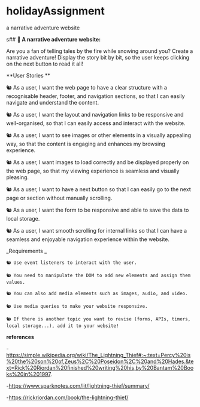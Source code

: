 # holidayAssignment

a narrative adventure website

s## **🧪 A narrative adventure website:**

Are you a fan of telling tales by the fire while snowing around you? Create a narrative adventure! Display the story bit by bit, so the user keeps clicking on the next button to read it all!

**User Stories **

🐿️ As a user, I want the web page to have a clear structure with a recognisable header, footer, and navigation sections, so that I can easily navigate and understand the content.

🐿️ As a user, I want the layout and navigation links to be responsive and well-organised, so that I can easily access and interact with the website.

🐿️ As a user, I want to see images or other elements in a visually appealing way, so that the content is engaging and enhances my browsing experience.

🐿️ As a user, I want images to load correctly and be displayed properly on the web page, so that my viewing experience is seamless and visually pleasing.

🐿️ As a user, I want to have a next button so that I can easily go to the next page or section without manually scrolling.

🐿️ As a user, I want the form to be responsive and able to save the data to local storage.

🐿️ As a user, I want smooth scrolling for internal links so that I can have a seamless and enjoyable navigation experience within the website.

_Requirements _

    🐿️ Use event listeners to interact with the user.

    🐿️ You need to manipulate the DOM to add new elements and assign them values.

    🐿️ You can also add media elements such as images, audio, and video.

    🐿️ Use media queries to make your website responsive.

    🐿️ If there is another topic you want to revise (forms, APIs, timers, local storage...), add it to your website!

**references**

-https://simple.wikipedia.org/wiki/The_Lightning_Thief#:~:text=Percy%20is%20the%20son%20of,Zeus%2C%20Poseidon%2C%20and%20Hades.&text=Rick%20Riordan%20finished%20writing%20his,by%20Bantam%20Books%20in%201997.

-https://www.sparknotes.com/lit/lightning-thief/summary/

-https://rickriordan.com/book/the-lightning-thief/
